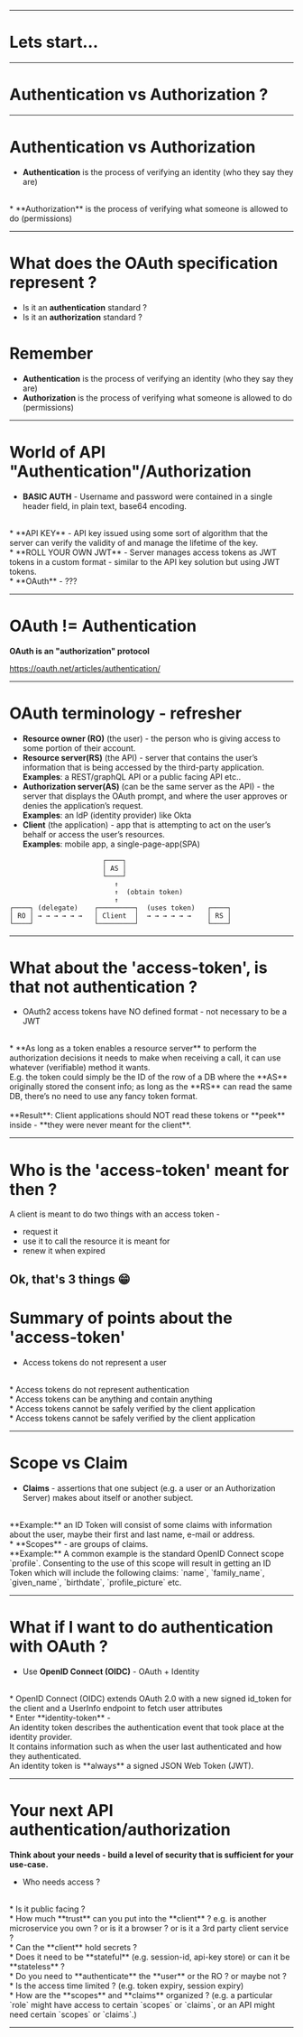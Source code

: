 
---

# Lets start...

---

# Authentication vs Authorization ?

---

# Authentication vs Authorization

* **Authentication** is the process of verifying an identity (who they say they are)
<br />
* **Authorization** is the process of verifying what someone is allowed to do (permissions)

---

# What does the OAuth specification represent ?

* Is it an **authentication** standard ?
  <br />
* Is it an **authorization** standard ?

# Remember

* **Authentication** is the process of verifying an identity (who they say they are)
  <br />
* **Authorization** is the process of verifying what someone is allowed to do (permissions)

---

# World of API "Authentication"/Authorization  

* **BASIC AUTH** - Username and password were contained in a single header field, in plain text, base64 encoding.
<br />
* **API KEY** - API key issued using some sort of algorithm that the server can verify the validity of and manage the lifetime of the key.
<br />
* **ROLL YOUR OWN JWT** - Server manages access tokens as JWT tokens in a custom format - similar to the API key solution but using JWT tokens.
<br />
* **OAuth** - ??? 

---

# OAuth != Authentication
**OAuth is an "authorization" protocol**

https://oauth.net/articles/authentication/

---

# OAuth terminology - refresher

* **Resource owner (RO)** (the user) - the person who is giving access to some portion of their account.
  <br />
* **Resource server(RS)** (the API) - server that contains the user’s information that is being accessed by the third-party application.
  <br />
  **Examples**: a REST/graphQL API or a public facing API etc..
  <br />
* **Authorization server(AS)** (can be the same server as the API) - the server that displays the OAuth prompt, and where the user approves or denies the application’s request.
  <br />
  **Examples**: an IdP (identity provider) like Okta
  <br />
* **Client** (the application) - app that is attempting to act on the user’s behalf or access the user’s resources.
  <br />
  **Examples**: mobile app, a single-page-app(SPA)
```
                       ┌────┐
                       │ AS │
                       └────┘
                          ↑ 
                          ↑  (obtain token)
                          ↑
┌────┐ (delegate)    ┌─────────┐  (uses token)   ┌────┐
│ RO │ → → → → → →   │ Client  │  → → → → → →    │ RS │
└────┘               └─────────┘                 └────┘
```

---

# What about the 'access-token', is that not authentication ?

* OAuth2 access tokens have NO defined format - not necessary to be a JWT 
<br />
* **As long as a token enables a resource server** to perform the authorization decisions it needs to make when receiving a call, it can use whatever (verifiable) method it wants.
<br />
E.g. the token could simply be the ID of the row of a DB where the **AS** originally stored the consent info; as long as the **RS** can read the same DB, there’s no need to use any fancy token format.
<br />
<br />
**Result**: Client applications should NOT read these tokens or **peek** inside - **they were never meant for the client**.

---

# Who is the 'access-token' meant for then ?

A client is meant to do two things with an access token - 

* request it
  <br />
* use it to call the resource it is meant for
  <br />
* renew it when expired
  <br />

Ok, that's 3 things 😁
---

# Summary of points about the 'access-token'

* Access tokens do not represent a user
<br />
* Access tokens do not represent authentication
<br />
* Access tokens can be anything and contain anything
<br />
* Access tokens cannot be safely verified by the client application
<br />
* Access tokens cannot be safely verified by the client application
<br />

---

# Scope vs Claim

* **Claims** - assertions that one subject (e.g. a user or an Authorization Server) makes about itself or another subject.
<br />
**Example:** an ID Token will consist of some claims with information about the user, maybe their first and last name, e-mail or address.
<br />
* **Scopes** - are groups of claims.
<br />
**Example:** A common example is the standard OpenID Connect scope `profile`. 
Consenting to the use of this scope will result in getting an ID Token which will include the 
following claims: `name`, `family_name`, `given_name`, `birthdate`, `profile_picture` etc.
  <br />

---

# What if I want to do authentication with OAuth ? 

* Use **OpenID Connect (OIDC)** - OAuth + Identity
<br />
* OpenID Connect (OIDC) extends OAuth 2.0 with a new signed id_token for the client and a UserInfo endpoint to fetch user attributes
<br />
* Enter **identity-token** -
<br />
An identity token describes the authentication event that took place at the identity provider. 
<br />
It contains information such as when the user last authenticated and how they authenticated. 
<br />
An identity token is **always** a signed JSON Web Token (JWT).
<br />

---

# Your next API authentication/authorization

**Think about your needs - build a level of security that is sufficient for your use-case.**

* Who needs access ? 
<br />
* Is it public facing ?
<br />
* How much **trust** can you put into the **client** ? e.g. is another microservice you own ? or is it a browser ? or is it a 3rd party client service ?
<br />
* Can the **client** hold secrets ?
<br />
* Does it need to be **stateful** (e.g. session-id, api-key store) or can it be **stateless** ?
<br />
* Do you need to **authenticate** the **user** or the RO ? or maybe not ?
<br />
* Is the access time limited ? (e.g. token expiry, session expiry)
<br />
* How are the **scopes** and **claims** organized ? (e.g. a particular `role` might have access to certain `scopes` or `claims`, or an API might need certain `scopes` or `claims`.)

---
